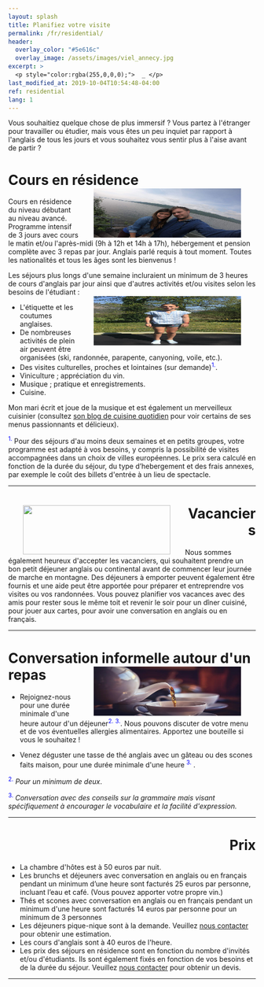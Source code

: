 ```yaml
---
layout: splash
title: Planifiez votre visite
permalink: /fr/residential/
header:
  overlay_color: "#5e616c"
  overlay_image: /assets/images/viel_annecy.jpg
excerpt: >
  <p style="color:rgba(255,0,0,0);">  _ </p>
last_modified_at: 2019-10-04T10:54:48-04:00
ref: residential
lang: 1
---
```


Vous souhaitiez quelque chose de plus immersif ?  Vous partez à l'étranger pour travailler ou étudier, mais vous êtes un peu inquiet par rapport à l'anglais de tous les jours et vous souhaitez vous sentir plus à l'aise avant de partir ?

# Cours en résidence <img style="float: right;" src="/assets/images/carl_mandy.jpg" width="300" height="100" hspace="30">

Cours en résidence du niveau débutant au niveau avancé. Programme intensif de 3 jours avec cours le matin et/ou l'après-midi (9h à 12h et 14h à 17h), hébergement et pension complète avec 3 repas par jour. Anglais parlé requis à tout moment. Toutes les nationalités et tous les âges sont les bienvenus ! 




Les séjours plus longs d'une semaine incluraient un minimum de 3 heures de cours d'anglais par jour ainsi que d'autres activités et/ou visites selon les besoins de l'étudiant : 
<img style="float: right;" src="/assets/images/carla_trampoline.jpg" width="300" height="100" hspace="30">
- L'étiquette et les coutumes anglaises.
- De nombreuses activités de plein air peuvent être organisées (ski, randonnée, parapente, canyoning, voile, etc.).
- Des visites culturelles, proches et lointaines (sur demande)<sup><span style="color:blue">1.</span></sup>.
- Viniculture ; appréciation du vin.
- Musique ; pratique et enregistrements.
- Cuisine.


Mon mari écrit et joue de la musique et est également un merveilleux cuisinier (consultez [son blog de cuisine quotidien](GiezFoodie.github.io) pour voir certains de ses menus passionnants et délicieux).

<sup><span style="color:blue">1.</span></sup> 
Pour des séjours d'au moins deux semaines et en petits groupes, votre programme est adapté à vos besoins, y compris la possibilité de visites accompagnées dans un choix de villes européennes. Le prix sera calculé en fonction de la durée du séjour, du type d’hebergement et des frais annexes, par exemple le coût des billets d'entrée à un lieu de spectacle.

---

<div style="text-align: right"> <h1 id="brunch"> <img style="float: left;" src="/assets/images/aunts_and_uncles.jpg" width="300" height="100" hspace="30"> Vacanciers </h1> </div> 

Nous sommes également heureux d'accepter les vacanciers, qui souhaitent prendre un bon petit déjeuner anglais ou continental avant de commencer leur journée de marche en montagne.  Des déjeuners à emporter peuvent également être fournis et une aide peut être apportée pour préparer et entreprendre vos visites ou vos randonnées.  Vous pouvez planifier vos vacances avec des amis pour rester sous le même toit et revenir le soir pour un dîner cuisiné, pour jouer aux cartes, pour avoir une conversation en anglais ou en français.

---

# Conversation informelle autour d'un repas <img style="float: right;" src="/assets/images/tea.jpg" width="300" height="100" hspace="30">

- Rejoignez-nous pour une durée minimale d'une heure autour d'un déjeuner<sup><span style="color:blue">2.</span></sup> <sup><span style="color:blue">3.</span></sup>.  Nous pouvons discuter de votre menu et de vos éventuelles allergies alimentaires.  Apportez une bouteille si vous le souhaitez ! 

- Venez déguster une tasse de thé anglais avec un gâteau ou des scones faits maison, pour une durée minimale d'une heure <sup><span style="color:blue">3.</span></sup> . 


<sup><span style="color:blue">2.</span></sup> *Pour un minimum de deux*.


<sup><span style="color:blue">3.</span></sup> *Conversation avec des conseils sur la grammaire mais visant spécifiquement à encourager le vocabulaire et la facilité d'expression.*

---

<div style="text-align: right"> <h1 id="brunch"> Prix </h1> </div> 
  
- La chambre d'hôtes est à 50 euros par nuit.
- Les brunchs et déjeuners avec conversation en anglais ou en français pendant un minimum d’une heure sont facturés 25 euros par personne, incluant l’eau et café. (Vous pouvez apporter votre propre vin.)
- Thés et scones avec conversation en anglais ou en français pendant un minimum d'une heure sont facturés 14 euros par personne pour un minimum de 3 personnes
- Les déjeuners pique-nique sont à la demande. Veuillez [nous contacter](/fr/contact/) pour obtenir une estimation.
- Les cours d'anglais sont à 40 euros de l'heure.
- Les prix des séjours en résidence sont en fonction du nombre d'invités et/ou d'étudiants. Ils sont également fixés en fonction de vos besoins et de la durée du séjour.  Veuillez [nous contacter](/fr/contact/) pour obtenir un devis.


---